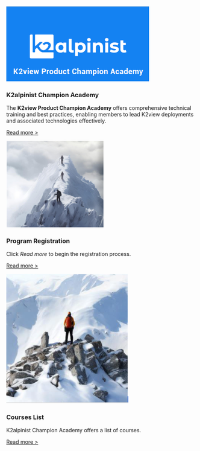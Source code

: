 <!--block-->

<img src="images/alpinist1-c.png" style="zoom: 70%;" />

### K2alpinist Champion Academy

The **K2view Product Champion Academy** offers comprehensive technical training and best practices, enabling members to lead K2view deployments and associated technologies effectively. 

[Read more >](intro/K2viewProductChampionAcademy.md)

<!--block-->

<img src="images/registration.png" style="zoom:80%;" />

### Program Registration

Click *Read more* to begin the registration process.

[Read more >](registration/Registration.md)

<!--block-->

<img src="images/coursesList.png" style="zoom:80%;" />

### Courses List

K2alpinist Champion Academy offers a list of courses.

[Read more >](coursesList/CoursesList.md)

<!--block-->
